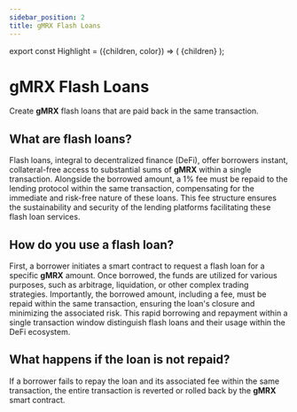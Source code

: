 ```yaml
---
sidebar_position: 2
title: gMRX Flash Loans
---
```


export const Highlight = ({children, color}) => (
<span
style={{color}}>
{children}
</span>
);

# gMRX Flash Loans

Create <Highlight color="#bf96c6">**gMRX**</Highlight> flash loans that are paid back in the same transaction.

## What are flash loans?

Flash loans, integral to decentralized finance (DeFi), offer borrowers instant, collateral-free access to substantial sums of <Highlight color="#bf96c6">**gMRX**</Highlight> within a single transaction. Alongside the borrowed amount, a 1% fee must be repaid to the lending protocol within the same transaction, compensating for the immediate and risk-free nature of these loans. This fee structure ensures the sustainability and security of the lending platforms facilitating these flash loan services.

## How do you use a flash loan?

First, a borrower initiates a smart contract to request a flash loan for a specific <Highlight color="#bf96c6">**gMRX**</Highlight> amount. Once borrowed, the funds are utilized for various purposes, such as arbitrage, liquidation, or other complex trading strategies. Importantly, the borrowed amount, including a fee, must be repaid within the same transaction, ensuring the loan's closure and minimizing the associated risk. This rapid borrowing and repayment within a single transaction window distinguish flash loans and their usage within the DeFi ecosystem.

## What happens if the loan is not repaid?

If a borrower fails to repay the loan and its associated fee within the same transaction, the entire transaction is reverted or rolled back by the <Highlight color="#bf96c6">**gMRX**</Highlight> smart contract.
